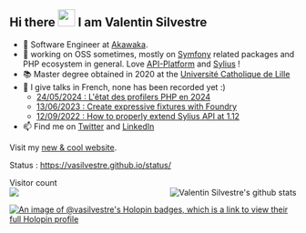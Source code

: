 ## Hi there <img src="https://raw.githubusercontent.com/iampavangandhi/iampavangandhi/master/gifs/Hi.gif" width="30px">  I am Valentin Silvestre </h2>

- 🔭 Software Engineer at [Akawaka](https://www.akawaka.fr/).
- 🌱 working on OSS sometimes, mostly on [Symfony](https://symfony.com/) related packages and PHP ecosystem in general. Love [API-Platform](https://api-platform.com/) and [Sylius](https://sylius.com/fr/) !
- 📚 Master degree obtained in 2020 at the [Université Catholique de Lille](https://www.univ-catholille.fr/)
- 🎤 I give talks in French, none has been recorded yet :)
  - [24/05/2024 : L'êtat des profilers PHP en 2024](https://github.com/vasilvestre/profiler-slides)
  - [13/06/2023 : Create expressive fixtures with Foundry](https://github.com/vasilvestre/foundry-slides)
  - [12/09/2022 : How to properly extend Sylius API at 1.12](https://github.com/vasilvestre/extending-sylius-1.12-09-22)
- 📫 Find me on [Twitter](https://twitter.com/valentinsilves) and [LinkedIn](https://www.linkedin.com/in/v-silvestre/)

Visit my [new & cool website](https://vasilvestre.github.io/). 

Status : https://vasilvestre.github.io/status/

<p align="left"> 
  Visitor count<br>
  <img alight="left" src="https://profile-counter.glitch.me/vasilvestre/count.svg" />
  <img align="right" alt="Valentin Silvestre's github stats" src="https://github-readme-stats.vercel.app/api?username=vasilvestre&count_private=1&show_icons=true" />
</p>

[![An image of @vasilvestre's Holopin badges, which is a link to view their full Holopin profile](https://holopin.me/vasilvestre)](https://holopin.io/@vasilvestre)
